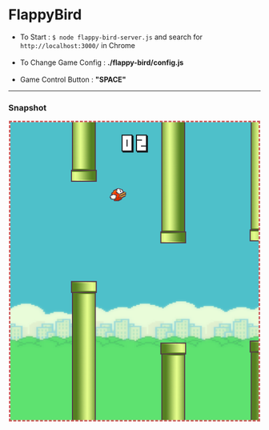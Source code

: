 # FlappyBird
* To Start : `$ node flappy-bird-server.js` and search for `http://localhost:3000/` in Chrome<br><br>
* To Change Game Config : **./flappy-bird/config.js**<br><br>
* Game Control Button : **"SPACE"**
***
### Snapshot 
![](./README-images/example.png)
